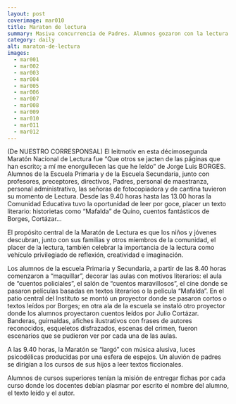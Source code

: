 ```yaml
---
layout: post
coverimage: mar010
title: Maraton de lectura
summary: Masiva concurrencia de Padres. Alumnos gozaron con la lectura.
category: daily
alt: maraton-de-lectura
images:
  - mar001
  - mar002
  - mar003
  - mar004
  - mar005
  - mar006
  - mar007
  - mar008
  - mar009
  - mar010
  - mar011
  - mar012
---
```


(De NUESTRO CORRESPONSAL)  El leitmotiv en esta décimosegunda Maratón Nacional de Lectura fue “Que otros se jacten de las páginas que han escrito; a mí me enorgullecen las que he leído” de Jorge Luis BORGES. Alumnos de la Escuela Primaria y de la Escuela Secundaria, junto con profesores, preceptores, directivos, Padres, personal de maestranza, personal administrativo, las señoras de fotocopiadora y de cantina tuvieron su momento de Lectura. Desde las 9.40 horas hasta las 13.00 horas la Comunidad Educativa tuvo la oportunidad de leer por goce, placer un texto literario: historietas como “Mafalda” de Quino, cuentos fantásticos de Borges, Cortázar…

El propósito central de la Maratón de Lectura es que los niños y jóvenes descubran, junto con sus familias y otros miembros de la comunidad, el placer de la lectura,  también celebrar la importancia de la lectura como vehículo privilegiado de reflexión, creatividad e imaginación.

Los alumnos de la escuela Primaria y Secundaria, a partir de las 8.40 horas comenzaron a “maquillar”, decorar las aulas con motivos literarios: el aula de “cuentos policiales”, el salón de “cuentos maravillosos”, el cine donde se pasaron películas basadas en textos literarios o la película “Mafalda”. En el patio central del Instituto se montó un proyector donde se pasaron cortos o textos leídos por Borges; en otra ala de la escuela se instaló otro proyector donde los alumnos proyectaron cuentos leídos por Julio Cortázar. Banderas, guirnaldas, afiches ilustrativos con frases de autores reconocidos, esqueletos disfrazados, escenas del crimen, fueron escenarios que se pudieron ver por cada una de las aulas.

A las 9.40 horas, la Maratón se “largó” con música alusiva, luces psicodélicas producidas por una esfera de espejos. Un aluvión de padres se dirigían a los cursos de sus hijos a leer textos ficcionales.

Alumnos de cursos superiores tenían la misión de entregar fichas por cada curso donde los docentes debían plasmar por escrito el nombre del alumno, el texto leído y el autor.
